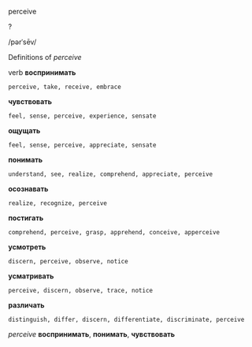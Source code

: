 perceive

?

/pərˈsēv/

Definitions of _perceive_

verb
**воспринимать**

    perceive, take, receive, embrace
**чувствовать**

    feel, sense, perceive, experience, sensate
**ощущать**

    feel, sense, perceive, appreciate, sensate
**понимать**

    understand, see, realize, comprehend, appreciate, perceive
**осознавать**

    realize, recognize, perceive
**постигать**

    comprehend, perceive, grasp, apprehend, conceive, apperceive
**усмотреть**

    discern, perceive, observe, notice
**усматривать**

    perceive, discern, observe, trace, notice
**различать**

    distinguish, differ, discern, differentiate, discriminate, perceive

_perceive_
**воспринимать**, **понимать**, **чувствовать**